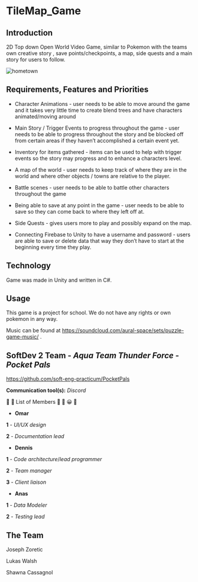 # TileMap_Game

## Introduction

2D Top down Open World Video Game, similar to Pokemon with the teams own creative story , save points/checkpoints, a map, side quests and a main story for users to follow.

![hometown](https://user-images.githubusercontent.com/46454791/64890609-0fa07080-d63e-11e9-9c0f-fd0030b5710b.png)


## Requirements, Features and Priorities

+ Character Animations - user needs to be able to move around the game and it takes very little time to create blend trees and have characters animated/moving around

+ Main Story / Trigger Events to progress throughout the game - user needs to be able to progress throughout the story and be blocked off from certain areas if they haven’t accomplished a certain event yet.

+ Inventory for items gathered - items can be used to help with trigger events so the story may progress and to enhance a characters level.

+ A map of the world - user needs to keep track of where they are in the world and where other objects / towns are relative to the player.

+ Battle scenes - user needs to be able to battle other characters throughout the game

+ Being able to save at any point in the game - user needs to be able to save so they can come back to where they left off at.

+ Side Quests - gives users more to play and possibly expand on the map.

+ Connecting Firebase to Unity to have a username and password - users are able to save or delete data that way they don’t have to start at the beginning every time they play.

## Technology 

Game was made in Unity and written in C#. 

## Usage

This game is a project for school. We do not have any rights or own pokemon in any way.


Music can be found at https://soundcloud.com/aural-space/sets/puzzle-game-music/ .


## SoftDev 2 Team - ***Aqua Team Thunder Force*** - ***Pocket Pals***
https://github.com/soft-eng-practicum/PocketPals

**Communication tool(s):** *Discord*

:star_struck: :slightly_smiling_face: List of Members :slightly_smiling_face: :star_struck: :grinning: :smiling_face_with_three_hearts:

+ **Omar**

**1** - *UI/UX design*

**2** - *Documentation lead*

+ **Dennis**

**1** - *Code architecture*/*lead programmer*

**2** - *Team manager*

**3** - *Client liaison*

+ **Anas**

**1** - *Data Modeler*

**2** - *Testing lead*


## The Team

Joseph Zoretic

Lukas Walsh

Shawna Cassagnol
